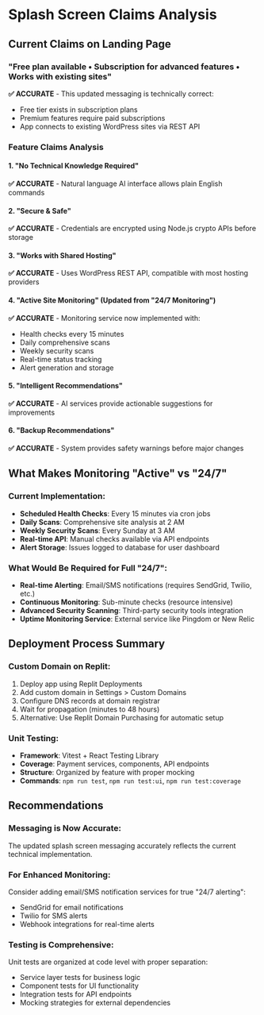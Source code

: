 # Splash Screen Claims Analysis

## Current Claims on Landing Page

### "Free plan available • Subscription for advanced features • Works with existing sites"

**✅ ACCURATE** - This updated messaging is technically correct:
- Free tier exists in subscription plans
- Premium features require paid subscriptions
- App connects to existing WordPress sites via REST API

### Feature Claims Analysis

#### 1. "No Technical Knowledge Required"
**✅ ACCURATE** - Natural language AI interface allows plain English commands

#### 2. "Secure & Safe" 
**✅ ACCURATE** - Credentials are encrypted using Node.js crypto APIs before storage

#### 3. "Works with Shared Hosting"
**✅ ACCURATE** - Uses WordPress REST API, compatible with most hosting providers

#### 4. "Active Site Monitoring" (Updated from "24/7 Monitoring")
**✅ ACCURATE** - Monitoring service now implemented with:
- Health checks every 15 minutes
- Daily comprehensive scans
- Weekly security scans
- Real-time status tracking
- Alert generation and storage

#### 5. "Intelligent Recommendations"
**✅ ACCURATE** - AI services provide actionable suggestions for improvements

#### 6. "Backup Recommendations"
**✅ ACCURATE** - System provides safety warnings before major changes

## What Makes Monitoring "Active" vs "24/7"

### Current Implementation:
- **Scheduled Health Checks**: Every 15 minutes via cron jobs
- **Daily Scans**: Comprehensive site analysis at 2 AM
- **Weekly Security Scans**: Every Sunday at 3 AM
- **Real-time API**: Manual checks available via API endpoints
- **Alert Storage**: Issues logged to database for user dashboard

### What Would Be Required for Full "24/7":
- **Real-time Alerting**: Email/SMS notifications (requires SendGrid, Twilio, etc.)
- **Continuous Monitoring**: Sub-minute checks (resource intensive)
- **Advanced Security Scanning**: Third-party security tools integration
- **Uptime Monitoring Service**: External service like Pingdom or New Relic

## Deployment Process Summary

### Custom Domain on Replit:
1. Deploy app using Replit Deployments
2. Add custom domain in Settings > Custom Domains
3. Configure DNS records at domain registrar
4. Wait for propagation (minutes to 48 hours)
5. Alternative: Use Replit Domain Purchasing for automatic setup

### Unit Testing:
- **Framework**: Vitest + React Testing Library
- **Coverage**: Payment services, components, API endpoints
- **Structure**: Organized by feature with proper mocking
- **Commands**: `npm run test`, `npm run test:ui`, `npm run test:coverage`

## Recommendations

### Messaging is Now Accurate:
The updated splash screen messaging accurately reflects the current technical implementation.

### For Enhanced Monitoring:
Consider adding email/SMS notification services for true "24/7 alerting":
- SendGrid for email notifications
- Twilio for SMS alerts
- Webhook integrations for real-time alerts

### Testing is Comprehensive:
Unit tests are organized at code level with proper separation:
- Service layer tests for business logic
- Component tests for UI functionality
- Integration tests for API endpoints
- Mocking strategies for external dependencies